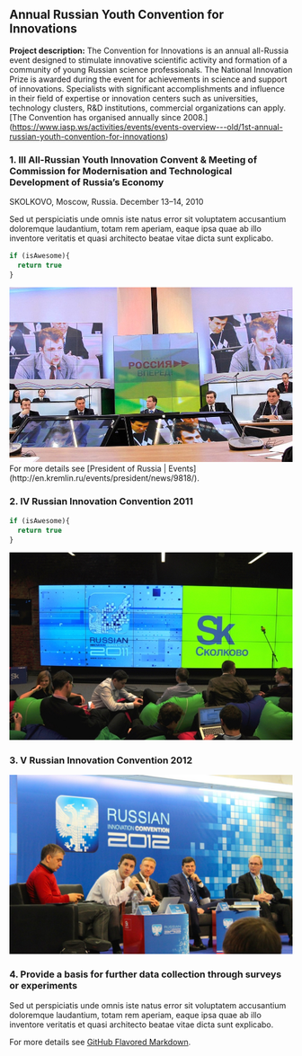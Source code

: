 ## Annual Russian Youth Convention for Innovations

**Project description:** The Convention for Innovations is an annual all-Russia event designed to stimulate innovative scientific activity and formation of a community of young Russian science professionals. The National Innovation Prize is awarded during the event for achievements in science and support of innovations. Specialists with significant accomplishments and influence in their field of expertise or innovation centers such as universities, technology clusters, R&D institutions, commercial organizations can apply. [The Convention has organised annually since 2008.] (https://www.iasp.ws/activities/events/events-overview---old/1st-annual-russian-youth-convention-for-innovations)

### 1. III All-Russian Youth Innovation Convent & Meeting of Commission for Modernisation and Technological Development of Russia’s Economy

SKOLKOVO, Moscow, Russia. December 13–14, 2010

Sed ut perspiciatis unde omnis iste natus error sit voluptatem accusantium doloremque laudantium, totam rem aperiam, eaque ipsa quae ab illo inventore veritatis et quasi architecto beatae vitae dicta sunt explicabo. 

```javascript
if (isAwesome){
  return true
}
```

<img src="images/con10.jpg?raw=true"/>
For more details see [President of Russia | Events](http://en.kremlin.ru/events/president/news/9818/).

### 2. IV Russian Innovation Convention 2011

```javascript
if (isAwesome){
  return true
}
```
<img src="images/con11.jpg?raw=true"/>

### 3. V Russian Innovation Convention 2012

<img src="images/con12-2.jpg?raw=true"/>

### 4. Provide a basis for further data collection through surveys or experiments

Sed ut perspiciatis unde omnis iste natus error sit voluptatem accusantium doloremque laudantium, totam rem aperiam, eaque ipsa quae ab illo inventore veritatis et quasi architecto beatae vitae dicta sunt explicabo. 

For more details see [GitHub Flavored Markdown](https://guides.github.com/features/mastering-markdown/).
